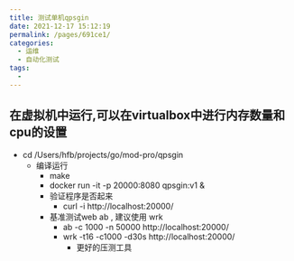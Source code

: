 ```yaml
---
title: 测试单机qpsgin
date: 2021-12-17 15:12:19
permalink: /pages/691ce1/
categories:
  - 运维
  - 自动化测试
tags:
  - 
---
```




## 在虚拟机中运行,可以在virtualbox中进行内存数量和cpu的设置
- cd /Users/hfb/projects/go/mod-pro/qpsgin
  - 编译运行
    - make
    - docker run -it -p 20000:8080 qpsgin:v1 &
    - 验证程序是否起来
      - curl -i http://localhost:20000/
    - 基准测试web ab , 建议使用 wrk 
      - ab -c 1000 -n 50000 http://localhost:20000/ 
      - wrk -t16 -c1000 -d30s http://localhost:20000/
        - 更好的压测工具



